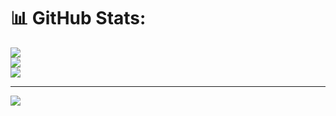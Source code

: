 # 📊 GitHub Stats:
![](https://github-readme-stats.vercel.app/api?username=genkirank&theme=dark&hide_border=false&include_all_commits=false&count_private=false)<br/>
![](https://github-readme-streak-stats.herokuapp.com/?user=genkirank&theme=dark&hide_border=false)<br/>
![](https://github-readme-stats.vercel.app/api/top-langs/?username=genkirank&theme=dark&hide_border=false&include_all_commits=false&count_private=false&layout=compact)

---
[![](https://visitcount.itsvg.in/api?id=genkirank&icon=0&color=0)](https://visitcount.itsvg.in)

<!-- Proudly created with GPRM ( https://gprm.itsvg.in ) -->
